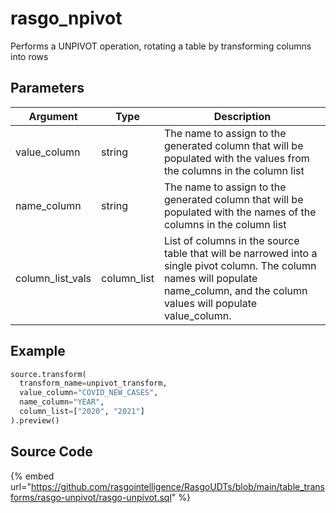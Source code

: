 

# rasgo_npivot

Performs a UNPIVOT operation, rotating a table by transforming columns into rows

## Parameters

|     Argument     |    Type     |                                                                                     Description                                                                                     |
| ---------------- | ----------- | ----------------------------------------------------------------------------------------------------------------------------------------------------------------------------------- |
| value_column     | string      | The name to assign to the generated column that will be populated with the values from the columns in the column list                                                               |
| name_column      | string      | The name to assign to the generated column that will be populated with the names of the columns in the column list                                                                  |
| column_list_vals | column_list | List of columns in the source table that will be narrowed into a single pivot column. The column names will populate name_column, and the column values will populate value_column. |


## Example

```python
source.transform(
  transform_name=unpivot_transform,
  value_column="COVID_NEW_CASES",
  name_column="YEAR",
  column_list=["2020", "2021"]
).preview()
```

## Source Code

{% embed url="https://github.com/rasgointelligence/RasgoUDTs/blob/main/table_transforms/rasgo-unpivot/rasgo-unpivot.sql" %}

